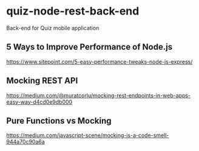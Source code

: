 # quiz-node-rest-back-end
Back-end for Quiz mobile application

## 5 Ways to Improve Performance of Node.js
https://www.sitepoint.com/5-easy-performance-tweaks-node-js-express/

## Mocking REST API
https://medium.com/@muratcorlu/mocking-rest-endpoints-in-web-apps-easy-way-d4cd0e9db000

## Pure Functions vs Mocking
https://medium.com/javascript-scene/mocking-is-a-code-smell-944a70c90a6a
